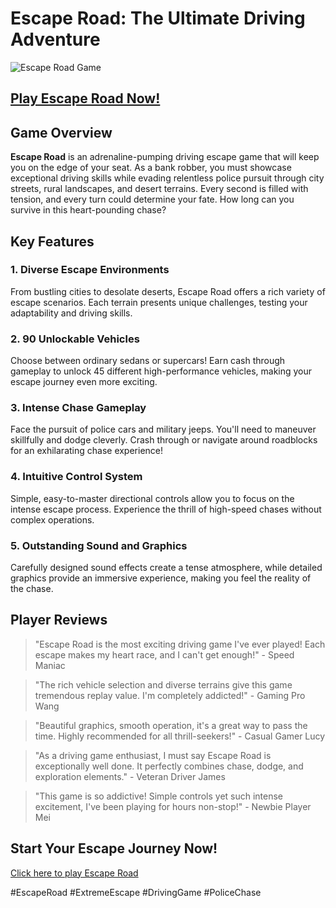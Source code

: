 # Escape Road: The Ultimate Driving Adventure

![Escape Road Game](https://escaperoad.world/img/s1.png)

## [Play Escape Road Now!](https://escaperoad.world/)

## Game Overview

**Escape Road** is an adrenaline-pumping driving escape game that will keep you on the edge of your seat. As a bank robber, you must showcase exceptional driving skills while evading relentless police pursuit through city streets, rural landscapes, and desert terrains. Every second is filled with tension, and every turn could determine your fate. How long can you survive in this heart-pounding chase?

## Key Features

### 1. Diverse Escape Environments
From bustling cities to desolate deserts, Escape Road offers a rich variety of escape scenarios. Each terrain presents unique challenges, testing your adaptability and driving skills.

### 2. 90 Unlockable Vehicles
Choose between ordinary sedans or supercars! Earn cash through gameplay to unlock 45 different high-performance vehicles, making your escape journey even more exciting.

### 3. Intense Chase Gameplay
Face the pursuit of police cars and military jeeps. You'll need to maneuver skillfully and dodge cleverly. Crash through or navigate around roadblocks for an exhilarating chase experience!

### 4. Intuitive Control System
Simple, easy-to-master directional controls allow you to focus on the intense escape process. Experience the thrill of high-speed chases without complex operations.

### 5. Outstanding Sound and Graphics
Carefully designed sound effects create a tense atmosphere, while detailed graphics provide an immersive experience, making you feel the reality of the chase.

## Player Reviews

> "Escape Road is the most exciting driving game I've ever played! Each escape makes my heart race, and I can't get enough!" - Speed Maniac

> "The rich vehicle selection and diverse terrains give this game tremendous replay value. I'm completely addicted!" - Gaming Pro Wang

> "Beautiful graphics, smooth operation, it's a great way to pass the time. Highly recommended for all thrill-seekers!" - Casual Gamer Lucy

> "As a driving game enthusiast, I must say Escape Road is exceptionally well done. It perfectly combines chase, dodge, and exploration elements." - Veteran Driver James

> "This game is so addictive! Simple controls yet such intense excitement, I've been playing for hours non-stop!" - Newbie Player Mei

## Start Your Escape Journey Now!

[Click here to play Escape Road](https://escaperoad.world/)

#EscapeRoad #ExtremeEscape #DrivingGame #PoliceChase
